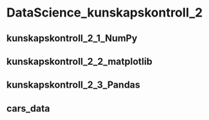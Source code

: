 # DataScience_kunskapskontroll_2

## kunskapskontroll_2_1_NumPy
## kunskapskontroll_2_2_matplotlib
## kunskapskontroll_2_3_Pandas
## cars_data
